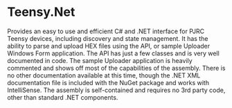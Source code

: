 # Teensy.Net
Provides an easy to use and efficient C# and .NET interface for PJRC Teensy devices, including discovery and state management. It has the ability to parse and upload HEX files using the API, or sample Uploader Windows Form application. The API has just a few classes and is very well documented in code. The sample Uploader application is heavily commented and shows off most of the capabilities of the assembly. There is no other documentation available at this time, though the .NET XML documentation file is included with the NuGet package and works with IntelliSense. The assembly is self-contained and requires no 3rd party code, other than standard .NET components.